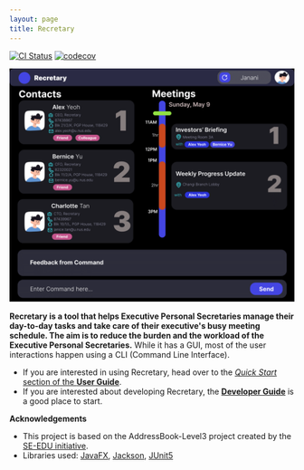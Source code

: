 ```yaml
---
layout: page
title: Recretary
---
```


[![CI Status](https://github.com/AY2021S1-CS2103T-W16-1/tp/workflows/Java%20CI/badge.svg)](https://github.com/AY2021S1-CS2103T-W16-1/tp/actions)
[![codecov](https://codecov.io/gh/AY2021S1-CS2103T-W16-1/tp/branch/master/graph/badge.svg)](https://codecov.io/gh/AY2021S1-CS2103T-W16-1/tp)

![Ui](images/Ui.png)

**Recretary is a tool that helps Executive Personal Secretaries manage their day-to-day tasks and take care of their executive's busy meeting schedule. The aim is to reduce the burden and the workload of the Executive Personal Secretaries.** While it has a GUI, most of the user interactions happen using a CLI (Command Line Interface).

* If you are interested in using Recretary, head over to the [_Quick Start_ section of the **User Guide**](UserGuide.html#quick-start).
* If you are interested about developing Recretary, the [**Developer Guide**](DeveloperGuide.html) is a good place to start.


**Acknowledgements**
* This project is based on the AddressBook-Level3 project created by the [SE-EDU initiative](https://se-education.org).
* Libraries used: [JavaFX](https://openjfx.io/), [Jackson](https://github.com/FasterXML/jackson), [JUnit5](https://github.com/junit-team/junit5)
